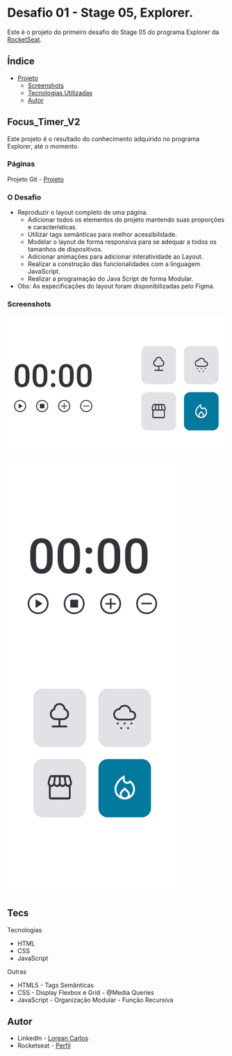 # Desafio 01 - Stage 05, Explorer.

Este é o projeto do primeiro desafio do Stage 05 do programa Explorer da [RocketSeat](https://rocketseat.com.br/).

## Índice

- [Projeto](#Focus_Timer_V2)
  - [Screenshots](#screenshots)
  - [Tecnologias Utilizadas](#tecs)
  - [Autor](#autor)

## Focus_Timer_V2

Este projeto é o resultado do conhecimento adquirido no programa Explorer, até o momento.  

### Páginas

Projeto Git - [Projeto](https://loreancarlos.github.io/FocusTimerV2/)

### O Desafio

- Reproduzir o layout completo de uma página.
    - Adicionar todos os elementos do projeto mantendo suas proporções e características.
    - Utilizar tags semânticas para melhor acessibilidade.
    - Modelar o layout de forma responsiva para se adequar a todos os tamanhos de dispositivos. 
    - Adicionar animações para adicionar interatividade ao Layout.
    - Realizar a construção das funcionalidades com a linguagem JavaScript.
    - Realizar a programação do Java Script de forma Modular.
- Obs: As especificações do layout foram disponibilizadas pelo Figma.

### Screenshots

![](./img/screenshot.png)

![](./img/screenshot-mobile.png)

## Tecs

Tecnologias

- HTML
- CSS
- JavaScript

Outras

- HTML5 - Tags Semânticas
- CSS - Display Flexbox e Grid - @Media Queries
- JavaScript - Organização Modular - Função Recursiva

## Autor

- LinkedIn - [Lorean Carlos](https://www.linkedin.com/in/lorean-carlos-fernandes-soares-03220121a/)
- Rocketseat - [Perfil](https://app.rocketseat.com.br/me/loreancarlos)